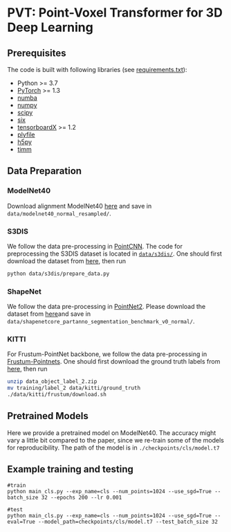 # PVT: Point-Voxel Transformer for 3D Deep Learning
## Prerequisites

The code is built with following libraries (see [requirements.txt](requirements.txt)):
- Python >= 3.7
- [PyTorch](https://github.com/pytorch/pytorch) >= 1.3
- [numba](https://github.com/numba/numba)
- [numpy](https://github.com/numpy/numpy)
- [scipy](https://github.com/scipy/scipy)
- [six](https://github.com/benjaminp/six)
- [tensorboardX](https://github.com/lanpa/tensorboardX) >= 1.2
- [plyfile](https://github.com/dranjan/python-plyfile)
- [h5py](https://github.com/h5py/h5py)
- [timm](https://github.com/rwightman/pytorch-image-models/tree/master/timm)

## Data Preparation

### ModelNet40

Download alignment ModelNet40 [here](https://shapenet.cs.stanford.edu/media/modelnet40_ply_hdf5_2048.zip) and save in `data/modelnet40_normal_resampled/`. 

### S3DIS

We follow the data pre-processing in [PointCNN](https://github.com/yangyanli/PointCNN).
The code for preprocessing the S3DIS dataset is located in [`data/s3dis/`](data/s3dis/prepare_data.py).
One should first download the dataset from [here](http://buildingparser.stanford.edu/dataset.html), then run 

```bash
python data/s3dis/prepare_data.py
```

### ShapeNet

We follow the data pre-processing in [PointNet2](https://github.com/charlesq34/pointnet2). Please download the dataset from [here](https://shapenet.cs.stanford.edu/media/shapenetcore_partanno_segmentation_benchmark_v0_normal.zip)and save in `data/shapenetcore_partanno_segmentation_benchmark_v0_normal/`. 

### KITTI

For Frustum-PointNet backbone, we follow the data pre-processing in [Frustum-Pointnets](https://github.com/charlesq34/frustum-pointnets).
One should first download the ground truth labels from [here](http://www.cvlibs.net/download.php?file=data_object_label_2.zip), then run
```bash
unzip data_object_label_2.zip
mv training/label_2 data/kitti/ground_truth
./data/kitti/frustum/download.sh
```

## Pretrained Models

Here we provide a pretrained model on ModelNet40. The accuracy might vary a little bit compared to the paper, since we re-train some of the models for reproducibility.
The path of the model is in `./checkpoints/cls/model.t7`

## Example training and testing


```
#train
python main_cls.py --exp_name=cls --num_points=1024 --use_sgd=True --batch_size 32 --epochs 200 --lr 0.001

#test
python main_cls.py --exp_name=cls --num_points=1024 --use_sgd=True --eval=True --model_path=checkpoints/cls/model.t7 --test_batch_size 32

```